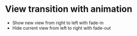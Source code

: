 # View transition with animation
* Show new view from right to left with fade-in
* Hide current view from left to right with fade-out
